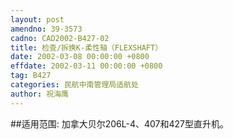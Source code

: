 ```yaml
---
layout: post
amendno: 39-3573
cadno: CAD2002-B427-02
title: 检查/拆换K-柔性轴（FLEXSHAFT）
date: 2002-03-08 00:00:00 +0800
effdate: 2002-03-11 00:00:00 +0800
tag: B427
categories: 民航中南管理局适航处
author: 祝海鹰
---
```


##适用范围:
加拿大贝尔206L-4、407和427型直升机。

